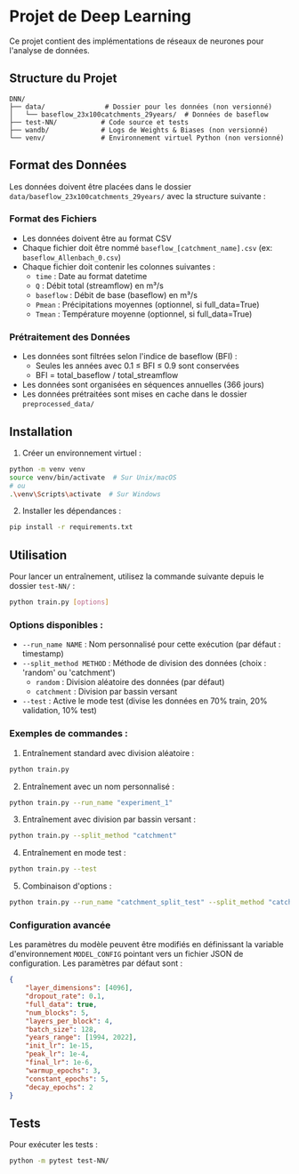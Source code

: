 # Projet de Deep Learning

Ce projet contient des implémentations de réseaux de neurones pour l'analyse de données.

## Structure du Projet

```
DNN/
├── data/               # Dossier pour les données (non versionné)
│   └── baseflow_23x100catchments_29years/  # Données de baseflow
├── test-NN/           # Code source et tests
├── wandb/             # Logs de Weights & Biases (non versionné)
└── venv/              # Environnement virtuel Python (non versionné)
```

## Format des Données

Les données doivent être placées dans le dossier `data/baseflow_23x100catchments_29years/` avec la structure suivante :

### Format des Fichiers
- Les données doivent être au format CSV
- Chaque fichier doit être nommé `baseflow_[catchment_name].csv` (ex: `baseflow_Allenbach_0.csv`)
- Chaque fichier doit contenir les colonnes suivantes :
  - `time` : Date au format datetime
  - `Q` : Débit total (streamflow) en m³/s
  - `baseflow` : Débit de base (baseflow) en m³/s
  - `Pmean` : Précipitations moyennes (optionnel, si full_data=True)
  - `Tmean` : Température moyenne (optionnel, si full_data=True)

### Prétraitement des Données
- Les données sont filtrées selon l'indice de baseflow (BFI) :
  - Seules les années avec 0.1 ≤ BFI ≤ 0.9 sont conservées
  - BFI = total_baseflow / total_streamflow
- Les données sont organisées en séquences annuelles (366 jours)
- Les données prétraitées sont mises en cache dans le dossier `preprocessed_data/`

## Installation

1. Créer un environnement virtuel :
```bash
python -m venv venv
source venv/bin/activate  # Sur Unix/macOS
# ou
.\venv\Scripts\activate  # Sur Windows
```

2. Installer les dépendances :
```bash
pip install -r requirements.txt
```

## Utilisation

Pour lancer un entraînement, utilisez la commande suivante depuis le dossier `test-NN/` :

```bash
python train.py [options]
```

### Options disponibles :

- `--run_name NAME` : Nom personnalisé pour cette exécution (par défaut : timestamp)
- `--split_method METHOD` : Méthode de division des données (choix : 'random' ou 'catchment')
  - `random` : Division aléatoire des données (par défaut)
  - `catchment` : Division par bassin versant
- `--test` : Active le mode test (divise les données en 70% train, 20% validation, 10% test)

### Exemples de commandes :

1. Entraînement standard avec division aléatoire :
```bash
python train.py
```

2. Entraînement avec un nom personnalisé :
```bash
python train.py --run_name "experiment_1"
```

3. Entraînement avec division par bassin versant :
```bash
python train.py --split_method "catchment"
```

4. Entraînement en mode test :
```bash
python train.py --test
```

5. Combinaison d'options :
```bash
python train.py --run_name "catchment_split_test" --split_method "catchment"
```

### Configuration avancée

Les paramètres du modèle peuvent être modifiés en définissant la variable d'environnement `MODEL_CONFIG` pointant vers un fichier JSON de configuration. Les paramètres par défaut sont :

```json
{
    "layer_dimensions": [4096],
    "dropout_rate": 0.1,
    "full_data": true,
    "num_blocks": 5,
    "layers_per_block": 4,
    "batch_size": 128,
    "years_range": [1994, 2022],
    "init_lr": 1e-15,
    "peak_lr": 1e-4,
    "final_lr": 1e-6,
    "warmup_epochs": 3,
    "constant_epochs": 5,
    "decay_epochs": 2
}
```

## Tests

Pour exécuter les tests :
```bash
python -m pytest test-NN/
``` 